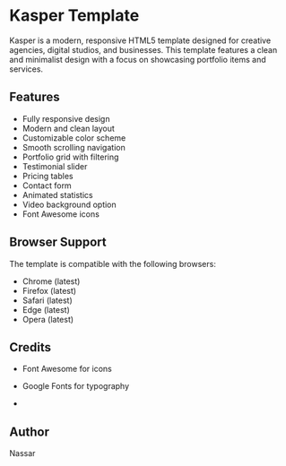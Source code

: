 # Kasper Template

Kasper is a modern, responsive HTML5 template designed for creative agencies, digital studios, and businesses. This template features a clean and minimalist design with a focus on showcasing portfolio items and services.

## Features

- Fully responsive design
- Modern and clean layout
- Customizable color scheme
- Smooth scrolling navigation
- Portfolio grid with filtering
- Testimonial slider
- Pricing tables
- Contact form
- Animated statistics
- Video background option
- Font Awesome icons

## Browser Support

The template is compatible with the following browsers:

- Chrome (latest)
- Firefox (latest)
- Safari (latest)
- Edge (latest)
- Opera (latest)

## Credits

- Font Awesome for icons
- Google Fonts for typography

- 
## Author
Nassar
